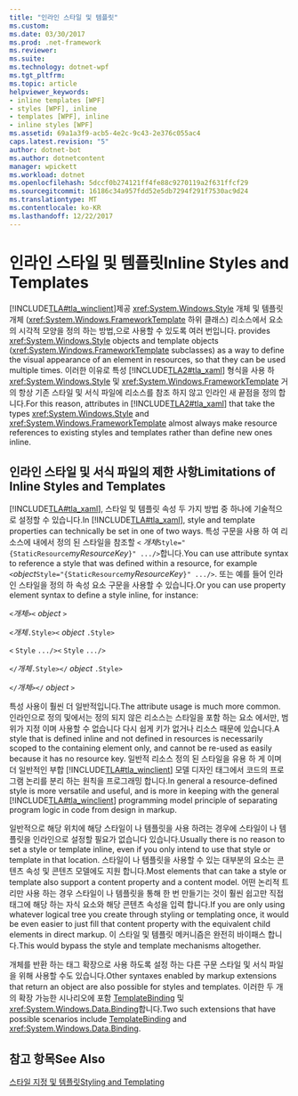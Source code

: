 ```yaml
---
title: "인라인 스타일 및 템플릿"
ms.custom: 
ms.date: 03/30/2017
ms.prod: .net-framework
ms.reviewer: 
ms.suite: 
ms.technology: dotnet-wpf
ms.tgt_pltfrm: 
ms.topic: article
helpviewer_keywords:
- inline templates [WPF]
- styles [WPF], inline
- templates [WPF], inline
- inline styles [WPF]
ms.assetid: 69a1a3f9-acb5-4e2c-9c43-2e376c055ac4
caps.latest.revision: "5"
author: dotnet-bot
ms.author: dotnetcontent
manager: wpickett
ms.workload: dotnet
ms.openlocfilehash: 5dccf0b274121ff4fe88c9270119a2f631ffcf29
ms.sourcegitcommit: 16186c34a957fdd52e5db7294f291f7530ac9d24
ms.translationtype: MT
ms.contentlocale: ko-KR
ms.lasthandoff: 12/22/2017
---
```

# <a name="inline-styles-and-templates"></a><span data-ttu-id="511f2-102">인라인 스타일 및 템플릿</span><span class="sxs-lookup"><span data-stu-id="511f2-102">Inline Styles and Templates</span></span>
[!INCLUDE[TLA#tla_winclient](../../../../includes/tlasharptla-winclient-md.md)]<span data-ttu-id="511f2-103">제공 <xref:System.Windows.Style> 개체 및 템플릿 개체 (<xref:System.Windows.FrameworkTemplate> 하위 클래스) 리소스에서 요소의 시각적 모양을 정의 하는 방법,으로 사용할 수 있도록 여러 번입니다.</span><span class="sxs-lookup"><span data-stu-id="511f2-103"> provides <xref:System.Windows.Style> objects and template objects (<xref:System.Windows.FrameworkTemplate> subclasses) as a way to define the visual appearance of an element in resources, so that they can be used multiple times.</span></span> <span data-ttu-id="511f2-104">이러한 이유로 특성 [!INCLUDE[TLA2#tla_xaml](../../../../includes/tla2sharptla-xaml-md.md)] 형식을 사용 하 <xref:System.Windows.Style> 및 <xref:System.Windows.FrameworkTemplate> 거의 항상 기존 스타일 및 서식 파일에 리소스를 참조 하지 않고 인라인 새 끝점을 정의 합니다.</span><span class="sxs-lookup"><span data-stu-id="511f2-104">For this reason, attributes in [!INCLUDE[TLA2#tla_xaml](../../../../includes/tla2sharptla-xaml-md.md)] that take the types <xref:System.Windows.Style> and <xref:System.Windows.FrameworkTemplate> almost always make resource references to existing styles and templates rather than define new ones inline.</span></span>  
  
## <a name="limitations-of-inline-styles-and-templates"></a><span data-ttu-id="511f2-105">인라인 스타일 및 서식 파일의 제한 사항</span><span class="sxs-lookup"><span data-stu-id="511f2-105">Limitations of Inline Styles and Templates</span></span>  
 <span data-ttu-id="511f2-106">[!INCLUDE[TLA#tla_xaml](../../../../includes/tlasharptla-xaml-md.md)], 스타일 및 템플릿 속성 두 가지 방법 중 하나에 기술적으로 설정할 수 있습니다.</span><span class="sxs-lookup"><span data-stu-id="511f2-106">In [!INCLUDE[TLA#tla_xaml](../../../../includes/tlasharptla-xaml-md.md)], style and template properties can technically be set in one of two ways.</span></span> <span data-ttu-id="511f2-107">특성 구문을 사용 하 여 리소스에 내에서 정의 된 스타일을 참조할 `<` *개체*`Style="{StaticResource`*myResourceKey*`}" .../>`합니다.</span><span class="sxs-lookup"><span data-stu-id="511f2-107">You can use attribute syntax to reference a style that was defined within a resource, for example `<`*object*`Style="{StaticResource`*myResourceKey*`}" .../>`.</span></span> <span data-ttu-id="511f2-108">또는 예를 들어 인라인 스타일을 정의 하 속성 요소 구문을 사용할 수 있습니다.</span><span class="sxs-lookup"><span data-stu-id="511f2-108">Or you can use property element syntax to define a style inline, for instance:</span></span>  
  
 <span data-ttu-id="511f2-109">`<`*개체*`>`</span><span class="sxs-lookup"><span data-stu-id="511f2-109">`<` *object* `>`</span></span>  
  
 <span data-ttu-id="511f2-110">`<`*개체*`.Style>`</span><span class="sxs-lookup"><span data-stu-id="511f2-110">`<` *object* `.Style>`</span></span>  
  
 <span data-ttu-id="511f2-111">`<` `Style`  `.../>`</span><span class="sxs-lookup"><span data-stu-id="511f2-111">`<` `Style`  `.../>`</span></span>  
  
 <span data-ttu-id="511f2-112">`</`*개체*`.Style>`</span><span class="sxs-lookup"><span data-stu-id="511f2-112">`</` *object* `.Style>`</span></span>  
  
 <span data-ttu-id="511f2-113">`</`*개체*`>`</span><span class="sxs-lookup"><span data-stu-id="511f2-113">`</` *object* `>`</span></span>  
  
 <span data-ttu-id="511f2-114">특성 사용이 훨씬 더 일반적입니다.</span><span class="sxs-lookup"><span data-stu-id="511f2-114">The attribute usage is much more common.</span></span> <span data-ttu-id="511f2-115">인라인으로 정의 및에서는 정의 되지 않은 리소스는 스타일을 포함 하는 요소 에서만, 범위가 지정 이며 사용할 수 없습니다 다시 쉽게 키가 없거나 리소스 때문에 있습니다.</span><span class="sxs-lookup"><span data-stu-id="511f2-115">A style that is defined inline and not defined in resources is necessarily scoped to the containing element only, and cannot be re-used as easily because it has no resource key.</span></span> <span data-ttu-id="511f2-116">일반적 리소스 정의 된 스타일을 유용 하 게 이며 더 일반적인 부합 [!INCLUDE[TLA#tla_winclient](../../../../includes/tlasharptla-winclient-md.md)] 모델 디자인 태그에서 코드의 프로그램 논리를 분리 하는 원칙을 프로그래밍 합니다.</span><span class="sxs-lookup"><span data-stu-id="511f2-116">In general a resource-defined style is more versatile and useful, and is more in keeping with the general [!INCLUDE[TLA#tla_winclient](../../../../includes/tlasharptla-winclient-md.md)] programming model principle of separating program logic in code from design in markup.</span></span>  
  
 <span data-ttu-id="511f2-117">일반적으로 해당 위치에 해당 스타일이 나 템플릿을 사용 하려는 경우에 스타일이 나 템플릿을 인라인으로 설정할 필요가 없습니다 있습니다.</span><span class="sxs-lookup"><span data-stu-id="511f2-117">Usually there is no reason to set a style or template inline, even if you only intend to use that style or template in that location.</span></span> <span data-ttu-id="511f2-118">스타일이 나 템플릿을 사용할 수 있는 대부분의 요소는 콘텐츠 속성 및 콘텐츠 모델에도 지원 합니다.</span><span class="sxs-lookup"><span data-stu-id="511f2-118">Most elements that can take a style or template also support a content property and a content model.</span></span> <span data-ttu-id="511f2-119">어떤 논리적 트리만 사용 하는 경우 스타일이 나 템플릿을 통해 한 번 만들기는 것이 훨씬 쉽고만 직접 태그에 해당 하는 자식 요소와 해당 콘텐츠 속성을 입력 합니다.</span><span class="sxs-lookup"><span data-stu-id="511f2-119">If you are only using whatever logical tree you create through styling or templating once, it would be even easier to just fill that content property with the equivalent child elements in direct markup.</span></span> <span data-ttu-id="511f2-120">이 스타일 및 템플릿 메커니즘은 완전히 바이패스 합니다.</span><span class="sxs-lookup"><span data-stu-id="511f2-120">This would bypass the style and template mechanisms altogether.</span></span>  
  
 <span data-ttu-id="511f2-121">개체를 반환 하는 태그 확장으로 사용 하도록 설정 하는 다른 구문 스타일 및 서식 파일을 위해 사용할 수도 있습니다.</span><span class="sxs-lookup"><span data-stu-id="511f2-121">Other syntaxes enabled by markup extensions that return an object are also possible for styles and templates.</span></span> <span data-ttu-id="511f2-122">이러한 두 개의 확장 가능한 시나리오에 포함 [TemplateBinding](../../../../docs/framework/wpf/advanced/templatebinding-markup-extension.md) 및 <xref:System.Windows.Data.Binding>합니다.</span><span class="sxs-lookup"><span data-stu-id="511f2-122">Two such extensions that have possible scenarios include [TemplateBinding](../../../../docs/framework/wpf/advanced/templatebinding-markup-extension.md) and <xref:System.Windows.Data.Binding>.</span></span>  
  
## <a name="see-also"></a><span data-ttu-id="511f2-123">참고 항목</span><span class="sxs-lookup"><span data-stu-id="511f2-123">See Also</span></span>  
 [<span data-ttu-id="511f2-124">스타일 지정 및 템플릿</span><span class="sxs-lookup"><span data-stu-id="511f2-124">Styling and Templating</span></span>](../../../../docs/framework/wpf/controls/styling-and-templating.md)
